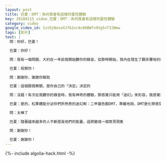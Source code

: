 ```yaml
---
layout: post
title: 巴夏：DMT：為何我會有這樣的靈性體驗
key: 20180115_video_巴夏：DMT：為何我會有這樣的靈性體驗
category: video
google_video_id: 1stDjNoseXJfb1nrAc0OBWfv9Vg5vT3JWmw
tags: [影片]
text: |
  問：你好，巴夏！

  巴夏：你好！

  問：我有一個問題，大約在一年前我開始聽你的錄音，從那時開始，我內在發生了翻天覆地的改變，我心想事成的能力也變得非常強大

  巴夏：祝賀你！

  問：謝謝你，謝謝你幫助

  巴夏：這個跟我無關，是你自己的「決定」決定的

  問：沒錯！有次在我聽你的錄音時，我有神奇的體驗，那感覺只能用「迷幻」來形容，我感覺我的松果體在強烈振動，似乎巨大的能量穿越我，你能否跟我說說這一切是怎麼回事？

  巴夏：是的，松果體能分泌你們所熟悉的迷幻劑：二甲基色胺DMT，準確地說，DMT是化學感受器，或化學成分，它可以讓你們感知、連接⋯⋯到其他維度，以及其他層次的意識，所以當你不斷致力於提高你的振頻，你的松果體將產生更多的DMT，你將更容易拜訪其他維度的生命體

  問：太棒了

  巴夏：隨著越來越多的人不斷提高他們的能量，這將變成一個常見現象

  問：謝謝你！

  巴夏：謝謝你！
---
```


{%- include algolia-hack.html -%}
